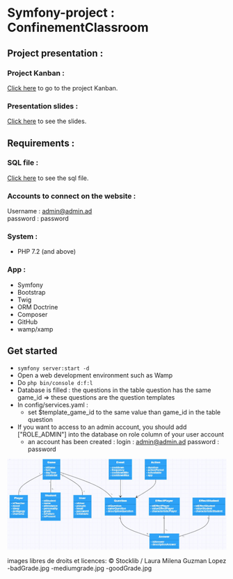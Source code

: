 # Symfony-project : ConfinementClassroom

## Project presentation :

### Project Kanban :
[Click here](https://github.com/Zerui-WANG/Symfony-project/projects/1) to go to the project Kanban.
### Presentation slides :
[Click here](https://github.com/Zerui-WANG/Symfony-project/blob/develop/presentation_slides.pdf) to see the slides.
## Requirements :
### SQL file :
[Click here](https://github.com/Zerui-WANG/Symfony-project/blob/main/confinementclassroom%20(1).sql) to see the sql file.
### Accounts to connect on the website :
Username : admin@admin.ad   
password : password
### System : 
- PHP 7.2 (and above)
### App : 
- Symfony
- Bootstrap
- Twig
- ORM Doctrine
- Composer
- GitHub
- wamp/xamp
## Get started
- `symfony server:start -d`
- Open a web development environment such as Wamp
- Do `php bin/console d:f:l`
- Database is filled : the questions in the table question has the same game_id => these questions are the question templates
- In config/services.yaml : 
    - set $template_game_id to the same value than game_id in the table question 
- If you want to access to an admin account, you should add ["ROLE_ADMIN"] into the database on role column of your user account
    - an account has been created : 
      login : admin@admin.ad  password : password

![Alt text](./diagrammeDeClasse.JPG)

images libres de droits et licences:
© Stocklib / Laura Milena Guzman Lopez
-badGrade.jpg
-mediumgrade.jpg
-goodGrade.jpg
